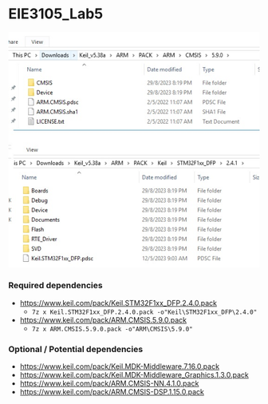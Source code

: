 EIE3105_Lab5
=============
![](installation.jpg)

### Required dependencies
- https://www.keil.com/pack/Keil.STM32F1xx_DFP.2.4.0.pack
  - `7z x Keil.STM32F1xx_DFP.2.4.0.pack -o"Keil\STM32F1xx_DFP\2.4.0"`
- https://www.keil.com/pack/ARM.CMSIS.5.9.0.pack
  - `7z x ARM.CMSIS.5.9.0.pack -o"ARM\CMSIS\5.9.0"`

### Optional / Potential dependencies
- https://www.keil.com/pack/Keil.MDK-Middleware.7.16.0.pack
- https://www.keil.com/pack/Keil.MDK-Middleware_Graphics.1.3.0.pack
- https://www.keil.com/pack/ARM.CMSIS-NN.4.1.0.pack
- https://www.keil.com/pack/ARM.CMSIS-DSP.1.15.0.pack
